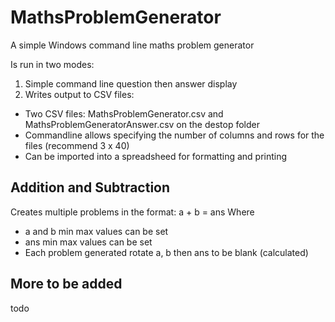 # MathsProblemGenerator
A simple Windows command line maths problem generator

Is run in two modes:
1. Simple command line question then answer display
2. Writes output to CSV files:
 * Two CSV files: MathsProblemGenerator.csv and MathsProblemGeneratorAnswer.csv on the destop folder
 * Commandline allows specifying the number of columns and rows for the files (recommend 3 x 40)
 * Can be imported into a spreadsheed for formatting and printing

## Addition and Subtraction
Creates multiple problems in the format: a + b = ans
Where 
* a and b min max values can be set
* ans min max values can be set
* Each problem generated rotate a, b then ans to be blank (calculated)

## More to be added
todo
